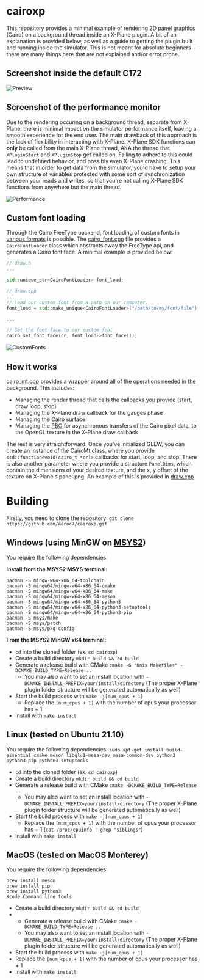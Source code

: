 # cairoxp
This repository provides a minimal example of rendering 2D panel graphics (Cairo) on a background thread inside an X-Plane plugin. A bit of an explanation is provided below, as well as a guide to getting the plugin built and running inside the simulator. This is not meant for absolute beginners--there are many things here that are not explained and/or error prone.

## Screenshot inside the default C172

![Preview](https://github.com/aeroc7/cairoxp/blob/main/screenshots/panel.png)

## Screenshot of the performance monitor
Due to the rendering occuring on a background thread, separate from X-Plane, there is minimal impact on the simulator performance itself, leaving a smooth experience for the end user. The main drawback of this approach is the lack of flexibility in interacting with X-Plane. X-Plane SDK functions can **only** be called from the main X-Plane thread, AKA the thread that `XPluginStart` and `XPluginStop` get called on. Failing to adhere to this could lead to undefined behavior, and possibly even X-Plane crashing. This means that in order to get data from the simulator, you'd have to setup your own structure of variables protected with some sort of synchronization between your reads and writes, so that you're not calling X-Plane SDK functions from anywhere but the main thread.

![Performance](https://github.com/aeroc7/cairoxp/blob/main/screenshots/performance.png)

## Custom font loading
Through the Cairo FreeType backend, font loading of custom fonts in [various formats](https://freetype.org/freetype2/docs/ft2faq.html) is possible. The [cairo_font.cpp](https://github.com/aeroc7/cairoxp/blob/main/src/cairo_font.cpp) file provides a `CairoFontLoader` class which abstracts away the FreeType api, and generates a Cairo font face. A minimal example is provided below:

```c++
// draw.h
...

std::unique_ptr<CairoFontLoader> font_load;

// draw.cpp
...
// Load our custom font from a path on our computer.
font_load = std::make_unique<CairoFontLoader>("/path/to/my/font/file");

...

// Set the font face to our custom font
cairo_set_font_face(cr, font_load->font_face());

```

![CustomFonts](https://github.com/aeroc7/cairoxp/blob/main/screenshots/custom_fonts.png)

## How it works
[cairo_mt.cpp](https://github.com/aeroc7/cairoxp/blob/main/src/cairo_mt.cpp) provides a wrapper around all of the operations needed in the background. This includes:
- Managing the render thread that calls the callbacks you provide (start, draw loop, stop)
- Managing the X-Plane draw callback for the gauges phase
- Managing the Cairo surface
- Managing the [PBO](https://www.khronos.org/opengl/wiki/Pixel_Buffer_Object) for asynchronous transfers of the Cairo pixel data, to the OpenGL texture in the X-Plane draw callback

The rest is very straightforward. Once you've initialized GLEW, you can create an instance of the CairoMt class, where you provide `std::function<void(cairo_t *cr)>` callbacks for start, loop, and stop. There is also another parameter where you provide a structure `PanelDims`, which contain the dimensions of your desired texture, and the x, y offset of the texture on X-Plane's panel.png. An example of this is provided in [draw.cpp](https://github.com/aeroc7/cairoxp/blob/main/src/draw.cpp)

# Building
Firstly, you need to clone the repository: `git clone https://github.com/aeroc7/cairoxp.git`

## Windows (using MinGW on [MSYS2](https://www.msys2.org/))
You require the following dependencies:

**Install from the MSYS2 MSYS terminal:**
```
pacman -S mingw-w64-x86_64-toolchain
pacman -S mingw64/mingw-w64-x86_64-cmake
pacman -S mingw64/mingw-w64-x86_64-make
pacman -S mingw64/mingw-w64-x86_64-meson
pacman -S mingw64/mingw-w64-x86_64-python3
pacman -S mingw64/mingw-w64-x86_64-python3-setuptools
pacman -S mingw64/mingw-w64-x86_64-python3-pip
pacman -S msys/make
pacman -S msys/patch
pacman -S msys/pkg-config
```
**From the MSYS2 MinGW x64 terminal:**
- `cd` into the cloned folder (ex. `cd cairoxp`)
- Create a build directory `mkdir build && cd build`
- Generate a release build with CMake `cmake -G "Unix Makefiles" -DCMAKE_BUILD_TYPE=Release ..`
  - You may also want to set an install location with `-DCMAKE_INSTALL_PREFIX=your/install/directory` (The proper X-Plane plugin folder structure will be generated automatically as well)
- Start the build process with `make -j[num_cpus + 1]`
  - Replace the `[num_cpus + 1]` with the number of cpus your processor has + 1
- Install with `make install`

## Linux (tested on Ubuntu 21.10)
You require the following dependencies:
`sudo apt-get install build-essential cmake meson libglu1-mesa-dev mesa-common-dev python3 python3-pip python3-setuptools`

- `cd` into the cloned folder (ex. `cd cairoxp`)
- Create a build directory `mkdir build && cd build`
- Generate a release build with CMake `cmake -DCMAKE_BUILD_TYPE=Release ..`
  - You may also want to set an install location with `-DCMAKE_INSTALL_PREFIX=your/install/directory` (The proper X-Plane plugin folder structure will be generated automatically as well)
- Start the build process with `make -j[num_cpus + 1]`
  - Replace the `[num_cpus + 1]` with the number of cpus your processor has + 1 (`cat /proc/cpuinfo | grep "siblings"`)
- Install with `make install`


## MacOS (tested on MacOS Monterey)
You require the following dependencies:
```brew install cmake
brew install meson
brew install pip
brew install python3
Xcode Command line tools
```
- Create a build directory `mkdir build && cd build`
- - Generate a release build with CMake `cmake -DCMAKE_BUILD_TYPE=Release ..`
  - You may also want to set an install location with `-DCMAKE_INSTALL_PREFIX=your/install/directory` (The proper X-Plane plugin folder structure will be generated automatically as well)
 - Start the build process with `make -j[num_cpus + 1]`
 - Replace the `[num_cpus + 1]` with the number of cpus your processor has + 1 
- Install with `make install`
